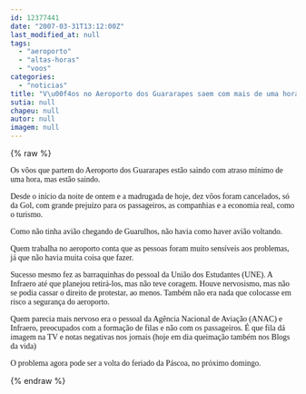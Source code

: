 ```yaml
---
id: 12377441
date: "2007-03-31T13:12:00Z"
last_modified_at: null
tags:
  - "aeroporto"
  - "altas-horas"
  - "voos"
categories:
  - "noticias"
title: "V\u00f4os no Aeroporto dos Guararapes saem com mais de uma hora de atraso"
sutia: null
chapeu: null
autor: null
imagem: null
---
```

{% raw %}
<p><P><FONT face=Verdana>Os vôos que partem do Aeroporto dos Guararapes estão saindo com atraso mínimo de uma hora, mas estão saindo.</FONT></P></p>
<p><P><FONT face=Verdana>Desde o início da noite de ontem e a madrugada de hoje, dez vôos foram cancelados, só da Gol, com grande prejuízo para os passageiros, as companhias e a economia real, como o turismo.</FONT></P></p>
<p><P><FONT face=Verdana>Como não tinha avião chegando de Guarulhos, não havia como haver avião voltando.</FONT></P></p>
<p><P><FONT face=Verdana>Quem trabalha no aeroporto conta que as pessoas foram muito sensíveis aos problemas, já que não havia muita coisa que fazer.</FONT></P></p>
<p><P><FONT face=Verdana>Sucesso mesmo fez as barraquinhas do pessoal da União dos Estudantes (UNE). A Infraero até que planejou retirá-los, mas não teve coragem. Houve nervosismo, mas não se podia cassar o direito de protestar, ao menos. Também não era nada que colocasse em risco a segurança do aeroporto.</FONT></P></p>
<p><P><FONT face=Verdana>Quem parecia mais nervoso era o pessoal da Agência Nacional de Aviação (ANAC) e Infraero, preocupados com a formação de filas e não com os passageiros. É que fila dá imagem na TV e notas negativas nos jornais (hoje em dia queimação também nos Blogs da vida)</FONT></P></p>
<p><P><FONT face=Verdana>O problema agora pode ser a volta do feriado da Páscoa, no próximo domingo.</FONT></P> </p>
{% endraw %}